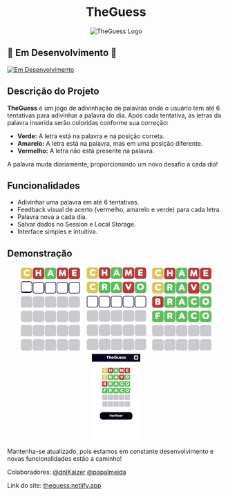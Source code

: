 <h1 align="center"> TheGuess </h1>

<p align="center">
  <img src="./imagens/logo-fundo.png" alt="TheGuess Logo"/>
</p>

## 🚀 Em Desenvolvimento 🚀

[![Em Desenvolvimento](https://img.shields.io/badge/status-Em%20Desenvolvimento-orange)](#)

## Descrição do Projeto

**TheGuess** é um jogo de adivinhação de palavras onde o usuário tem até 6 tentativas para adivinhar a palavra do dia. Após cada tentativa, as letras da palavra inserida serão coloridas conforme sua correção:

- **Verde:** A letra está na palavra e na posição correta.
- **Amarelo:** A letra está na palavra, mas em uma posição diferente.
- **Vermelho:** A letra não está presente na palavra.

A palavra muda diariamente, proporcionando um novo desafio a cada dia!

## Funcionalidades

- Adivinhar uma palavra em até 6 tentativas.
- Feedback visual de acerto (vermelho, amarelo e verde) para cada letra.
- Palavra nova a cada dia.
- Salvar dados no Session e Local Storage.
- Interface simples e intuitiva.

## Demonstração

<p align="center">
  <img src="./imagens/demo-1.jpg" alt="Demo1" height="200px"/>
  <img src="./imagens/demo-2.jpg" alt="Demo2" height="200px"/>
  <img src="./imagens/demo-4.jpg" alt="Demo4" height="200px"/>
  <img src="./imagens/demo-fullscreen.jpg" alt="Demo Full Screen" height="200px"/>
</p>

Mantenha-se atualizado, pois estamos em constante desenvolvimento e novas funcionalidades estão a caminho!

Colaboradores:
[@dnlKaizer](https://github.com/dnlKaizer)
[@papalmeida](https://github.com/papalmeida)

Link do site:
[theguess.netlify.app](https://theguess.netlify.app/)
